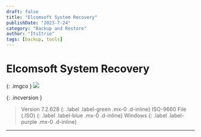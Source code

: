 ```yaml
---
draft: false
title: "Elcomsoft System Recovery"
publishDate: "2023-7-24"
category: "Backup and Restore"
author: "ItsItrio"
tags: [backup, tools]
---
```


# Elcomsoft System Recovery

{: .imgco }
![](/assets/screens/esr.png)

{: .incversion }
> Version 7.2.628
> {: .label .label-green .mx-0 .d-inline}
> ISO-9660 File (.ISO)
> {: .label .label-blue .mx-0 .d-inline}
> Windows
> {: .label .label-purple .mx-0 .d-inline}

---

